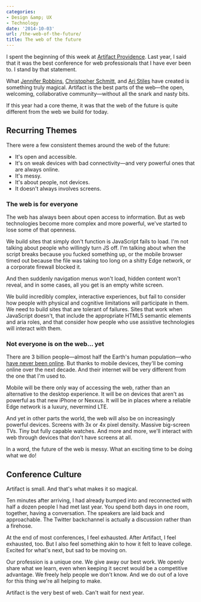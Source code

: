 ```yaml
---
categories:
- Design &amp; UX
- Technology
date: '2014-10-03'
url: /the-web-of-the-future/
title: The web of the future
---
```


I spent the beginning of this week at [Artifact Providence](http://artifactconf.com/). Last year, I said that it was the best conference for web professionals that I have ever been to. I stand by that statement.

What [Jennifer Robbins](https://twitter.com/jenville), [Christopher Schmitt](https://twitter.com/teleject), and [Ari Stiles](https://twitter.com/ari4nne) have created is something truly magical. Artifact is the best parts of the web&mdash;the open, welcoming, collaborative community&mdash;without all the snark and nasty bits.

If this year had a core theme, it was that the web of the future is quite different from the web we build for today.

<!--more-->

## Recurring Themes

There were a few consistent themes around the web of the future:

* It's open and accessible.
* It's on weak devices with bad connectivity&mdash;and very powerful ones that are always online.
* It's messy.
* It's about people, not devices.
* It doesn't always involves screens.

### The web is for everyone

The web has always been about open access to information. But as web technologies become more complex and more powerful, we've started to lose some of that openness.

We build sites that simply don't function is JavaScript fails to load. I'm not talking about people who willingly turn JS off. I'm talking about when the script breaks because you fucked something up, or the mobile browser timed out because the file was taking too long on a shitty Edge network, or a corporate firewall blocked it.

And then suddenly navigation menus won't load, hidden content won't reveal, and in some cases, all you get is an empty white screen.

We build incredibly complex, interactive experiences, but fail to consider how people with physical and cognitive limitations will participate in them. We need to build sites that are tolerant of failures. Sites that work when JavaScript doesn't, that include the appropriate HTML5 semantic elements and aria roles, and that consider how people who use assistive technologies will interact with them.

### Not everyone is on the web... yet

There are 3 billion people&mdash;almost half the Earth's human population&mdash;who [have never been online](http://webmeadow.com/blog/archives/201405/wait-what-how-enhance-your-responsive-process-with-content-questions). But thanks to mobile devices, they'll be coming online over the next decade. And their internet will be very different from the one that I'm used to.

Mobile will be there only way of accessing the web, rather than an alternative to the desktop experience. It will be on devices that aren't as powerful as that new iPhone or Nexxus. It will be in places where a reliable Edge network is a luxury, nevermind LTE.

And yet in other parts the world, the web will also be on increasingly powerful devices. Screens with 3x or 4x pixel density. Massive big-screen TVs. Tiny but fully capable watches. And more and more, we'll interact with web through devices that don't have screens at all.

In a word, the future of the web is messy. What an exciting time to be doing what we do!

## Conference Culture

Artifact is small. And that's what makes it so magical.

Ten minutes after arriving, I had already bumped into and reconnected with half a dozen people I had met last year. You spend both days in one room, together, having a conversation. The speakers are laid back and approachable. The Twitter backchannel is actually a discussion rather than a firehose.

At the end of most conferences, I feel exhausted. After Artifact, I feel exhausted, too. But I also feel something akin to how it felt to leave college. Excited for what's next, but sad to be moving on.

Our profession is a unique one. We give away our best work. We openly share what we learn, even when keeping it secret would be a competitive advantage. We freely help people we don't know. And we do out of a love for this thing we're all helping to make.

Artifact is the very best of web. Can't wait for next year.